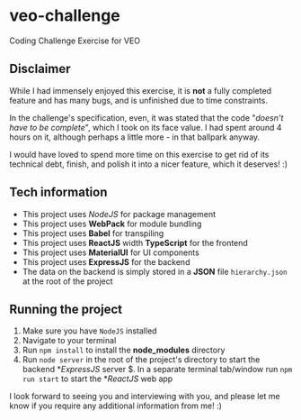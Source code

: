 # veo-challenge
Coding Challenge Exercise for VEO

## Disclaimer
  While I had immensely enjoyed this exercise, it is **not** a fully completed feature and has many bugs, and is unfinished due to time constraints.

  In the challenge's specification, even, it was stated that the code "*doesn't have to be complete*", which I took on its face value. I had spent around 4 hours on it, although perhaps a little more - in that ballpark anyway.

  I would have loved to spend more time on this exercise to get rid of its technical debt, finish, and polish it into a nicer feature, which it deserves! :)

## Tech information
  - This project uses *NodeJS* for package management
  - This project uses **WebPack** for module bundling
  - This project uses **Babel** for transpiling
  - This project uses **ReactJS** width **TypeScript** for the frontend
  - This project uses **MaterialUI** for UI components
  - This project uses **ExpressJS** for the backend
  - The data on the backend is simply stored in a **JSON** file `hierarchy.json` at the root of the project
  
## Running the project
  1. Make sure you have `NodeJS` installed
  2. Navigate to your terminal
  3. Run `npm install` to install the **node_modules** directory
  4. Run `node server` in the root of the project's directory to start the backend **ExpressJS* server
  $. In a separate terminal tab/window run `npm run start` to start the **ReactJS* web app
  
 I look forward to seeing you and interviewing with you, and please let me know if you require any additional information from me! :)
